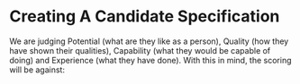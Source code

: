 # Creating A Candidate Specification

We are judging Potential (what are they like as a person), Quality (how they have shown their qualities), Capability (what they would be capable of doing) and Experience (what they have done). With this in mind, the scoring will be against: 

